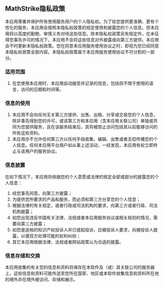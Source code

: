 ## MathStrike隐私政策

本应用尊重并保护所有使用服务用户的个人隐私权。为了给您提供更准确、更有个性化的服务，本应用会按照本隐私权政策的规定使用和披露您的个人信息。但本应用将以高度的勤勉、审慎义务对待这些信息。除本隐私权政策另有规定外，在未征得您事先许可的情况下，本应用不会将这些信息对外披露或向第三方提供。本应用会不时更新本隐私权政策。您在同意本应用服务使用协议之时，即视为您已经同意本隐私权政策全部内容。本隐私权政策属于本应用服务使用协议不可分割的一部分。

### 适用范围

1. 在您使用本应用时，本应用自动接受并记录的信息，包括但不限于使用的语言，访问的日期和时间等。

### 信息的使用

1. 本应用不会向任何无关第三方提供、出售、出租、分享或交易您的个人信息，除非事先得到您的许可，或该第三方和本应用（含本应用关联公司）单独或共同为您提供服务，且在该服务结束后，其将被禁止访问包括其以前能够访问的所有这些资料。
2. 本应用亦不允许任何第三方以任何手段收集、编辑、出售或者无偿传播您的个人信息。任何本应用平台用户如从事上述活动，一经发现，本应用有权立即终止与该用户的服务协议。

### 信息披露

在如下情况下，本应用将依据您的个人意愿或法律的规定全部或部分的披露您的个人信息：

1. 经您事先同意，向第三方披露；
2. 为提供您所要求的产品和服务，而必须和第三方分享您的个人信息；
3. 根据法律的有关规定，或者行政或司法机构的要求，向第三方或者行政、司法机构披露；
4. 如您出现违反中国有关法律、法规或者本应用服务协议或相关规则的情况，需要向第三方披露；
5. 如您是适格的知识产权投诉人并已提起投诉，应被投诉人要求，向被投诉人披露，以便双方处理可能的权利纠纷；
6. 其它本应用根据法律、法规或者网站政策认为合适的披露。

### 信息存储和交换
本应用收集的有关您的信息和资料将保存在本软件及（或）其关联公司的服务器上，这些信息和资料可能传送至您所在国家、地区或本软件收集信息和资料所在地的境外并在境外被访问、存储和展示。

